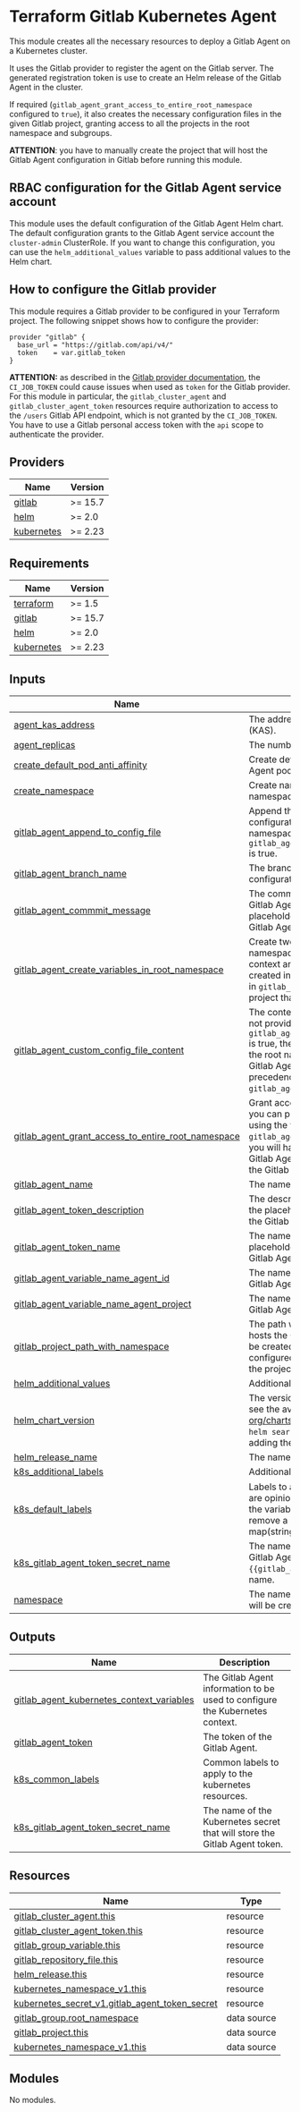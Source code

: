 # Terraform Gitlab Kubernetes Agent

This module creates all the necessary resources to deploy a Gitlab Agent on a Kubernetes cluster.

It uses the Gitlab provider to register the agent on the Gitlab server. The generated registration token is use to create an Helm release of the Gitlab Agent in the cluster.

If required (`gitlab_agent_grant_access_to_entire_root_namespace` configured to `true`), it also creates the necessary configuration files in the given Gitlab project, granting access to all the projects in the root namespace and subgroups.

**ATTENTION**: you have to manually create the project that will host the Gitlab Agent configuration in Gitlab before running this module.

## RBAC configuration for the Gitlab Agent service account

This module uses the default configuration of the Gitlab Agent Helm chart. The default configuration grants to the Gitlab Agent service account the `cluster-admin` ClusterRole. If you want to change this configuration, you can use the `helm_additional_values` variable to pass additional values to the Helm chart.

## How to configure the Gitlab provider

This module requires a Gitlab provider to be configured in your Terraform project. The following snippet shows how to configure the provider:

```hcl
provider "gitlab" {
  base_url = "https://gitlab.com/api/v4/"
  token    = var.gitlab_token
}
```

**ATTENTION:** as described in the [Gitlab provider documentation](https://registry.terraform.io/providers/gitlabhq/gitlab/latest/docs), the `CI_JOB_TOKEN` could cause issues when used as `token` for the Gitlab provider. For this module in particular, the `gitlab_cluster_agent` and `gitlab_cluster_agent_token` resources require authorization to access to the `/users` Gitlab API endpoint, which is not granted by the `CI_JOB_TOKEN`. You have to use a Gitlab personal access token with the `api` scope to authenticate the provider.

<!-- BEGIN_TF_DOCS -->
## Providers

| Name | Version |
|------|---------|
| <a name="provider_gitlab"></a> [gitlab](#provider\_gitlab) | >= 15.7 |
| <a name="provider_helm"></a> [helm](#provider\_helm) | >= 2.0 |
| <a name="provider_kubernetes"></a> [kubernetes](#provider\_kubernetes) | >= 2.23 |

## Requirements

| Name | Version |
|------|---------|
| <a name="requirement_terraform"></a> [terraform](#requirement\_terraform) | >= 1.5 |
| <a name="requirement_gitlab"></a> [gitlab](#requirement\_gitlab) | >= 15.7 |
| <a name="requirement_helm"></a> [helm](#requirement\_helm) | >= 2.0 |
| <a name="requirement_kubernetes"></a> [kubernetes](#requirement\_kubernetes) | >= 2.23 |

## Inputs

| Name | Description | Type | Default | Required |
|------|-------------|------|---------|:--------:|
| <a name="input_agent_kas_address"></a> [agent\_kas\_address](#input\_agent\_kas\_address) | The address of the Gitlab Kubernetes Agent Server (KAS). | `string` | `"kas.gitlab.com"` | no |
| <a name="input_agent_replicas"></a> [agent\_replicas](#input\_agent\_replicas) | The number of replicas of the Gitlab Agent. | `number` | `1` | no |
| <a name="input_create_default_pod_anti_affinity"></a> [create\_default\_pod\_anti\_affinity](#input\_create\_default\_pod\_anti\_affinity) | Create default podAntiAffinity rules for the Gitlab Agent pods. | `bool` | `true` | no |
| <a name="input_create_namespace"></a> [create\_namespace](#input\_create\_namespace) | Create namespace for the helm release. If false, the namespace must be created before using this module. | `bool` | `true` | no |
| <a name="input_gitlab_agent_append_to_config_file"></a> [gitlab\_agent\_append\_to\_config\_file](#input\_gitlab\_agent\_append\_to\_config\_file) | Append the Gitlab Agent configuration to the configuration file created for the entire root namespace. This variable is only used when `gitlab_agent_grant_access_to_entire_root_namespace` is true. | `string` | `""` | no |
| <a name="input_gitlab_agent_branch_name"></a> [gitlab\_agent\_branch\_name](#input\_gitlab\_agent\_branch\_name) | The branch name where the Gitlab Agent configuration will be stored. | `string` | `"main"` | no |
| <a name="input_gitlab_agent_commmit_message"></a> [gitlab\_agent\_commmit\_message](#input\_gitlab\_agent\_commmit\_message) | The commit message to use when committing the Gitlab Agent configuration file. You can use the placeholder `{{gitlab_agent_name}}` to reference the Gitlab Agent name. | `string` | `"[CI] Add agent config file for {{gitlab_agent_name}}"` | no |
| <a name="input_gitlab_agent_create_variables_in_root_namespace"></a> [gitlab\_agent\_create\_variables\_in\_root\_namespace](#input\_gitlab\_agent\_create\_variables\_in\_root\_namespace) | Create two Gitlab CI/CD variables in the root namespace useful to configure the Kubernetes context and use the Gitlab Agent. These variables are created in the root namespace of the project defined in `gitlab_project_path_with_namespace`, which is the project that hosts the Gitlab Agent configuration. | `bool` | `true` | no |
| <a name="input_gitlab_agent_custom_config_file_content"></a> [gitlab\_agent\_custom\_config\_file\_content](#input\_gitlab\_agent\_custom\_config\_file\_content) | The content of the Gitlab Agent configuration file. If not provided and `gitlab_agent_grant_access_to_entire_root_namespace` is true, the default configuration file will be used and the root namespace will be granted access to the Gitlab Agent. If you set this variable, it takes precedence over `gitlab_agent_grant_access_to_entire_root_namespace`. | `string` | `""` | no |
| <a name="input_gitlab_agent_grant_access_to_entire_root_namespace"></a> [gitlab\_agent\_grant\_access\_to\_entire\_root\_namespace](#input\_gitlab\_agent\_grant\_access\_to\_entire\_root\_namespace) | Grant access to the entire root namespace. If false, you can provide a custom configuration file content using the variable `gitlab_agent_custom_config_file_content`. Otherwise, you will have to manually manage the access to the Gitlab Agent committing the proper configuration to the Gitlab project. | `bool` | `true` | no |
| <a name="input_gitlab_agent_name"></a> [gitlab\_agent\_name](#input\_gitlab\_agent\_name) | The name of the Gitlab Agent. | `string` | n/a | yes |
| <a name="input_gitlab_agent_token_description"></a> [gitlab\_agent\_token\_description](#input\_gitlab\_agent\_token\_description) | The description of the Gitlab Agent token. You can use the placeholder `{{gitlab_agent_name}}` to reference the Gitlab Agent name. | `string` | `"Token for the Gitlab Agent {{gitlab_agent_name}}."` | no |
| <a name="input_gitlab_agent_token_name"></a> [gitlab\_agent\_token\_name](#input\_gitlab\_agent\_token\_name) | The name of the Gitlab Agent token.  You can use the placeholder `{{gitlab_agent_name}}` to reference the Gitlab Agent name. | `string` | `"{{gitlab_agent_name}}-token"` | no |
| <a name="input_gitlab_agent_variable_name_agent_id"></a> [gitlab\_agent\_variable\_name\_agent\_id](#input\_gitlab\_agent\_variable\_name\_agent\_id) | The name of the Gitlab CI/CD variable that stores the Gitlab Agent ID. | `string` | `"GITLAB_AGENT_ID"` | no |
| <a name="input_gitlab_agent_variable_name_agent_project"></a> [gitlab\_agent\_variable\_name\_agent\_project](#input\_gitlab\_agent\_variable\_name\_agent\_project) | The name of the Gitlab CI/CD variable that stores the Gitlab Agent project path. | `string` | `"GITLAB_AGENT_PROJECT"` | no |
| <a name="input_gitlab_project_path_with_namespace"></a> [gitlab\_project\_path\_with\_namespace](#input\_gitlab\_project\_path\_with\_namespace) | The path with namespace of the Gitlab project that hosts the Gitlab Agent configuration. The project must be created in Gitlab before running this module. The configured Gitlab provider must have write access to the project. | `string` | n/a | yes |
| <a name="input_helm_additional_values"></a> [helm\_additional\_values](#input\_helm\_additional\_values) | Additional values to be passed to the Helm chart. | `list(string)` | `[]` | no |
| <a name="input_helm_chart_version"></a> [helm\_chart\_version](#input\_helm\_chart\_version) | The version of the gitlab-agent Helm chart. You can see the available versions at https://gitlab.com/gitlab-org/charts/gitlab-agent/-/tags, or using the command `helm search repo gitlab/gitlab-agent -l` after adding the Gitlab Helm repository. | `string` | `"1.26.0"` | no |
| <a name="input_helm_release_name"></a> [helm\_release\_name](#input\_helm\_release\_name) | The name of the Helm release. | `string` | `"gitlab-agent"` | no |
| <a name="input_k8s_additional_labels"></a> [k8s\_additional\_labels](#input\_k8s\_additional\_labels) | Additional labels to apply to the kubernetes resources. | `map(string)` | `{}` | no |
| <a name="input_k8s_default_labels"></a> [k8s\_default\_labels](#input\_k8s\_default\_labels) | Labels to apply to the kubernetes resources. These are opinionated labels, you can add more labels using the variable `additional_k8s_labels`. If you want to remove a label, you can override it with an empty map(string). | `map(string)` | <pre>{<br>  "managed-by": "terraform",<br>  "scope": "gitlab-agent"<br>}</pre> | no |
| <a name="input_k8s_gitlab_agent_token_secret_name"></a> [k8s\_gitlab\_agent\_token\_secret\_name](#input\_k8s\_gitlab\_agent\_token\_secret\_name) | The name of the Kubernetes secret that will store the Gitlab Agent token. You can use the placeholder `{{gitlab_agent_name}}` to reference the Gitlab Agent name. | `string` | `"{{gitlab_agent_name}}-token"` | no |
| <a name="input_namespace"></a> [namespace](#input\_namespace) | The namespace in which the Gitlab Agent resources will be created. | `string` | `"gitlab-agent"` | no |

## Outputs

| Name | Description |
|------|-------------|
| <a name="output_gitlab_agent_kubernetes_context_variables"></a> [gitlab\_agent\_kubernetes\_context\_variables](#output\_gitlab\_agent\_kubernetes\_context\_variables) | The Gitlab Agent information to be used to configure the Kubernetes context. |
| <a name="output_gitlab_agent_token"></a> [gitlab\_agent\_token](#output\_gitlab\_agent\_token) | The token of the Gitlab Agent. |
| <a name="output_k8s_common_labels"></a> [k8s\_common\_labels](#output\_k8s\_common\_labels) | Common labels to apply to the kubernetes resources. |
| <a name="output_k8s_gitlab_agent_token_secret_name"></a> [k8s\_gitlab\_agent\_token\_secret\_name](#output\_k8s\_gitlab\_agent\_token\_secret\_name) | The name of the Kubernetes secret that will store the Gitlab Agent token. |

## Resources

| Name | Type |
|------|------|
| [gitlab_cluster_agent.this](https://registry.terraform.io/providers/gitlabhq/gitlab/latest/docs/resources/cluster_agent) | resource |
| [gitlab_cluster_agent_token.this](https://registry.terraform.io/providers/gitlabhq/gitlab/latest/docs/resources/cluster_agent_token) | resource |
| [gitlab_group_variable.this](https://registry.terraform.io/providers/gitlabhq/gitlab/latest/docs/resources/group_variable) | resource |
| [gitlab_repository_file.this](https://registry.terraform.io/providers/gitlabhq/gitlab/latest/docs/resources/repository_file) | resource |
| [helm_release.this](https://registry.terraform.io/providers/hashicorp/helm/latest/docs/resources/release) | resource |
| [kubernetes_namespace_v1.this](https://registry.terraform.io/providers/hashicorp/kubernetes/latest/docs/resources/namespace_v1) | resource |
| [kubernetes_secret_v1.gitlab_agent_token_secret](https://registry.terraform.io/providers/hashicorp/kubernetes/latest/docs/resources/secret_v1) | resource |
| [gitlab_group.root_namespace](https://registry.terraform.io/providers/gitlabhq/gitlab/latest/docs/data-sources/group) | data source |
| [gitlab_project.this](https://registry.terraform.io/providers/gitlabhq/gitlab/latest/docs/data-sources/project) | data source |
| [kubernetes_namespace_v1.this](https://registry.terraform.io/providers/hashicorp/kubernetes/latest/docs/data-sources/namespace_v1) | data source |

## Modules

No modules.

<!-- END_TF_DOCS -->
